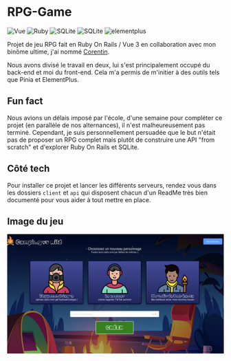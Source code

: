 # RPG-Game

<div style="center">
     <img src="https://img.shields.io/badge/Vue.js-35495E?style=for-the-badge&logo=vue.js&logoColor=4FC08D" alt="Vue" /> 
     <img src="https://img.shields.io/badge/ruby-a6051a?style=for-the-badge&logo=ruby&logoColor=white%22" alt="Ruby"/>
     <img src="https://img.shields.io/badge/sqlite-56abdd?style=for-the-badge&logo=sqlite&logoColor=white%22" alt="SQLite" />
     <img src="https://img.shields.io/badge/pinia-fdc735?style=for-the-badge&logo=pinia&logoColor=white%22" alt="SQLite" />
     <img src="https://img.shields.io/badge/elementplus-1e2835?style=for-the-badge&logo=element&logoColor=white%22" alt="elementplus"/>
</div>

Projet de jeu RPG fait en Ruby On Rails / Vue 3 en collaboration avec mon binôme ultime, j'ai nommé <a href="https://github.com/CorentinNrd/CorentinNrd">Corentin</a>.

<p>Nous avons divisé le travail en deux, lui s'est principalement occupé du back-end et moi du front-end. Cela m'a permis de m'initier à des outils tels que Pinia et ElementPlus.</p>

<h2>Fun fact</h2>
<p>Nous avions un délais imposé par l'école, d'une semaine pour compléter ce projet (en parallèle de nos alternances), il n'est malheureusement pas terminé. Cependant, je suis personnellement persuadée que le but n'était pas de proposer un RPG complet mais plutôt de construire une API "from scratch" et d'explorer Ruby On Rails et SQLite.</p>

<h2>Côté tech</h2>
<p>Pour installer ce projet et lancer les différents serveurs, rendez vous dans les dossiers <code>client</code> et <code>api</code> qui disposent chacun d'un ReadMe très bien documenté pour vous aider à tout mettre en place.</p>

<h2>Image du jeu</h2>
<div flex>
  <img src="ruby.png" />
  <img src="" />
</div>

